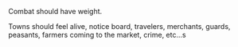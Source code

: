Combat should have weight.

Towns should feel alive, notice board, travelers, merchants, guards, peasants, farmers coming to the market, crime, etc...s
